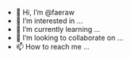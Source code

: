 - 👋 Hi, I’m @faeraw
- 👀 I’m interested in ...
- 🌱 I’m currently learning ...
- 💞️ I’m looking to collaborate on ...
- 📫 How to reach me ...

<!---
faeraw/faeraw is a ✨ special ✨ repository because its `README.md` (this file) appears on your GitHub profile.
You can click the Preview link to take a look at your changes.
--->
